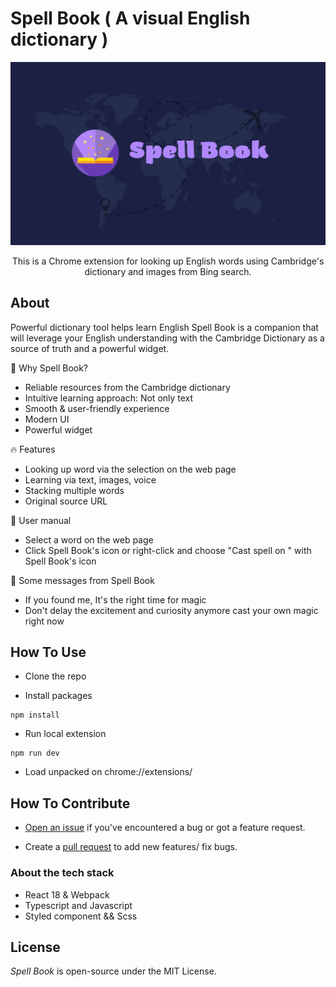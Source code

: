 # Spell Book ( A visual English dictionary )

<img alt="Spell book" src="src/static/banner.jpg">

<p align="center">
  This is a Chrome extension for looking up English words using Cambridge's dictionary and images from Bing search.
</p>

## About
Powerful dictionary tool helps learn English
Spell Book is a companion that will leverage your English understanding with the Cambridge Dictionary as a source of truth and a powerful widget.

🚀 Why Spell Book?
- Reliable resources from the Cambridge dictionary
- Intuitive learning approach: Not only text
- Smooth & user-friendly experience
- Modern UI
- Powerful widget

🔥 Features
- Looking up word via the selection on the web page
- Learning via text, images, voice
- Stacking multiple words
- Original source URL

🔎 User manual
- Select a word on the web page
- Click Spell Book's icon or right-click and choose "Cast spell on <word>" with Spell Book's icon

💌 Some messages from Spell Book
- If you found me, It's the right time for magic
- Don't delay the excitement and curiosity anymore cast your own magic right now

## How To Use

- Clone the repo

- Install packages
```
npm install
```

- Run local extension
```
npm run dev
```

- Load unpacked on chrome://extensions/

## How To Contribute

- [Open an issue](https://github.com/haitran-dev/spell-book/issues) if you've encountered a bug or got a feature request.

- Create a [pull request](https://github.com/haitran-dev/spell-book/pulls) to add new features/ fix bugs.

### About the tech stack
- React 18 & Webpack
- Typescript and Javascript
- Styled component && Scss

## License

_Spell Book_ is open-source under the MIT License.
